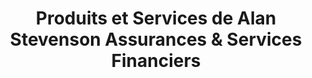 ---
title: "Produits et Services de Alan Stevenson Assurances & Services Financiers"
bannerh1: "PRODUITS ET SERVICES"
description: "Lorem Ipsum"
layout: services

homeh1: "ASSURANCE HABITATION"

hometag1: "Résidence principale"

homedesc1: "Votre résidence est l’investissement le plus important que vous ferez, il est donc important de trouver la bonne protection pour votre paix d’esprit. Qu’il s’agisse d’une résidence unifamiliale, un condominium, une maison en rangée ou un appartement, nous vous aiderons à trouver le meilleur produit pour protéger votre propriété. Vous dormirez mieux sachant que votre résidence est protégée contre le vol, le vandalisme, le feu ou les inondations. Contactez-nous pour découvrir comment nous pouvons vous aider à garder votre résidence en sécurité."

hometag2: "Immeuble à revenu"

homedesc2: "Possédez-vous un immeuble à revenu pour des locations à court ou à long terme? Assurer ce genre de propriété implique certains critères spécifiques et bien comprendre vos options vous permettra de protéger votre investissement. Prenez rendez-vous avec nous pour découvrir comment nous pouvons vous aider."

homelink: "https://webrater.appliedsystems.com/WR/Default.aspx?GC=ASSURUNI&LANG=FR&LOB=PROP&WFW=QCK&ORGSITE=alan"

vehicleh1: "ASSURANCE AUTOMOBILE"

vehicletag1: "Voiture"
vehicletag2: "Recreationel"
vehicletag3: "Bateau"

vehicledesc: "Que vous possédiez une voiture, un véhicule récréatif, un bateau, un camion ou tout autre type de véhicule, nous trouverons la meilleure solution pour répondre à vos besoins. Vous pourrez dormir tranquille, sachant que votre véhicule est protégé en cas de vol, vandalisme ou accident. Même si vous n’avez pas le meilleur dossier de conduite, dû à des circonstances comme une conduite avec les facultés affaiblies ou des réclamations antérieures, nous pouvons vous aider. Appelez-nous pour découvrir comment."

carlink: "https://webrater.appliedsystems.com/WR/Default.aspx?GC=ASSURUNI&LANG=FR&LOB=AUTO&WFW=QCK&ORGSITE=alan"

businessh1: "ASSURANCE DES ENTREPRISES"

businesstag1: "Responsabilité"
businesstag2: "Propriété"
businesstag3: "Produit"
businesstag4: "À domicile"

businessdesc: "Nous comprenons que vous mettez beaucoup d’efforts dans votre entreprise et la protéger devrait être une priorité. Peu importe votre modèle d’entreprise, qu’il s’agisse d’un produit ou d’un service, et quel que soit le type d’assurances dont vous ayez besoin, qu’il s’agisse d’assurance responsabilité, de propriété, pour une entreprise à domicile ou autre, nous pouvons trouver les meilleurs produits et solutions adaptés à votre entreprise et à vos besoins spécifiques."


lifeh1: "ASSURANCE-VIE"

lifetag1: "Vie Entiere"
lifetag2: "Universel"
lifetag3: "Terme"
lifetag4: "Maladie critique"
lifetag5: "Invalidité"

lifedesc: "Nous ne pouvons jamais prédire ce que la vie nous réserve et nous savons comment il est important de protéger vos proches. Notre offrons une gamme complète de produits pour vous protéger, vous et vos proches, advenant une situation imprévue ou inattendue. Qu’il s’agisse d’une assurance-vie entière, universelle ou temporaire, d’une assurance contre les maladies graves ou une assurance invalidité, nous pouvons vous aider à trouver les meilleures polices pour garantir votre paix d’esprit."


---